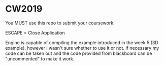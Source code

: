 # CW2019
You MUST use this repo to submit your coursework.

ESCAPE = Close Application


Engine is capable of compiling the example introduced in the week 5 (3D example), however I wasn't
sure whether to use it or not. If necessary my code can be taken out and the code provided from
blackboard can be "uncommented" to make it work.
